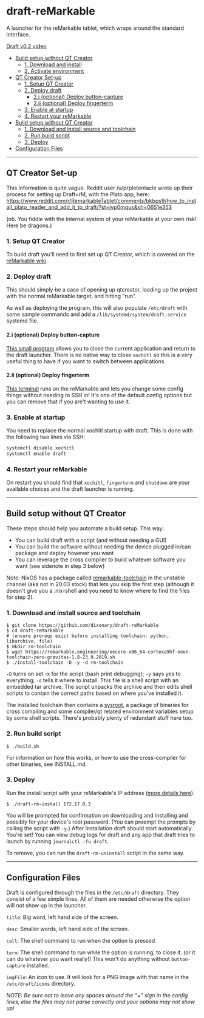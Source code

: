 # draft-reMarkable
A launcher for the reMarkable tablet, which wraps around the standard interface.

[Draft v0.2 video](https://www.youtube.com/watch?v=VEngMK54SV4)

- [Build setup without QT Creator](#build-setup-without-qt-creator)
  * [1. Download and install](#1-download-and-install)
  * [2. Activate environment](#2-activate-environment)
- [QT Creator Set-up](#qt-creator-set-up)
  * [1. Setup QT Creator](#1-setup-qt-creator)
  * [2. Deploy draft](#2-deploy-draft)
    + [2.i (optional) Deploy button-capture](#2i--optional--deploy-button-capture)
    + [2.ii (optional) Deploy fingerterm](#2ii--optional--deploy-fingerterm)
  * [3. Enable at startup](#3-enable-at-startup)
  * [4. Restart your reMarkable](#4-restart-your-remarkable)
- [Build setup without QT Creator](#build-setup-without-qt-creator)
  * [1. Download and install source and toolchain](#1-download-and-install-source-and-toolchain)
  * [2. Run build script](#2-run-build-script)
  * [3. Deploy](#3-deploy)
- [Configuration Files](#configuration-files)

* * *

## QT Creator Set-up

This information is quite vague. Reddit user /u/prpletentacle wrote up their process for setting up Draft+rM, with the Plato app, here: https://www.reddit.com/r/RemarkableTablet/comments/bkbps9/how_to_install_plato_reader_and_add_it_to_draft/?st=jvp0mqus&sh=0651e353

(nb. You fiddle with the internal system of your reMarkable at your own risk! Here be dragons.)

### 1. Setup QT Creator
To build draft you'll need to first set up QT Creator, which is covered on the [reMarkable wiki](https://remarkablewiki.com/devel/qt_creator).

### 2. Deploy draft
This should simply be a case of opening up qtcreator, loading up the project with the normal reMarkable target, and hitting "run".

As well as deploying the program, this will also populate `/etc/draft` with some sample commands and add a `/lib/systemd/system/draft.service` systemd file.


#### 2.i (optional) Deploy button-capture

[This small program](https://github.com/dixonary/button-capture-reMarkable) allows you to close the current application and return to the draft launcher. There is no native way to close `xochitl` so this is a very useful thing to have if you want to switch between applications. 


#### 2.ii (optional) Deploy fingerterm

[This terminal](https://github.com/dixonary/fingerterm-reMarkable) runs on the reMarkable and lets you change some config things without needing to SSH in! It's one of the default config options but you can remove that if you are't wanting to use it.

### 3. Enable at startup
You need to replace the normal xochitl startup with draft. This is done with the following two lines via SSH:

```bash
systemctl disable xochitl
systemctl enable draft
```

### 4. Restart your reMarkable

On restart you should find that `xochitl`, `fingerterm` and `shutdown` are your available choices and the draft launcher is running.


* * * 

## Build setup without QT Creator

These steps should help you automate a build setup. This way:
* You can build draft with a script (and without needing a GUI)
* You can build the software without needing the device plugged in/can package and deploy however you want
* You can leverage the cross compiler to build whatever software you want (see sidenote in step 3 below)

Note: NixOS has a package called [remarkable-toolchain](https://github.com/NixOS/nixpkgs/tree/master/pkgs/development/tools/misc/remarkable/remarkable-toolchain) in the unstable channel (aka not in 20.03 stock) that lets you skip the first step (although it doesn't give you a .nix-shell and you need to know where to find the files for step 2).

### 1. Download and install source and toolchain

```
$ git clone https://github.com/dixonary/draft-reMarkable
$ cd draft-reMarkable
# (ensure prereqs exist before installing toolchain: python, libarchive, file)
$ mkdir rm-toolchain
$ wget https://remarkable.engineering/oecore-x86_64-cortexa9hf-neon-toolchain-zero-gravitas-1.8-23.9.2019.sh
$ ./install-toolchain -D -y -d rm-toolchain
```
`-D` turns on set -x for the script (bash print debugging); `-y` says yes to everything; `-d` tells it where to install.
This file is a shell script with an embedded tar archive.  The script unpacks the archive and then edits shell scripts to contain the correct paths based on where you've installed it.

The installed toolchain then contains a [sysroot](https://doc.qt.io/qt-5/configure-linux-device.html), a package of binaries for cross compiling and some compiler/qt related environment variables setup by some shell scripts. There's probably plenty of redundant stuff here too.

### 2. Run build script

```
$ ./build.sh
```

For information on how this works, or how to use the cross-compiler for other binaries, see INSTALL.md.

### 3. Deploy
Run the install script with your reMarkable's IP address ([more details here](https://remarkablewiki.com/tech/ssh)).
```
$ ./draft-rm-install 172.17.0.3
```

You will be prompted for confirmation on downloading and installing and possibly for your device's root password. (You can preempt the prompts by calling the script with `-y`.) After installation draft should start automatically. You're set! You can view debug logs for draft and any app that draft tries to launch by running `journalctl -fu draft`.

To remove, you can run the `draft-rm-uninstall` script in the same way.

* * * 
## Configuration Files

Draft is configured through the files in the `/etc/draft` directory. They consist of a few simple lines. All of them are needed otherwise the option will not show up in the launcher.

`title`: Big word, left hand side of the screen.

`desc`: Smaller words, left hand side of the screen.

`call`: The shell command to run when the option is pressed.

`term`: The shell command to run while the option is running, to close it. (or it can do whatever you want really!) This won't do anything without `button-capture` installed.

`imgFile`: An icon to use. It will look for a PNG image with that name in the `/etc/draft/icons` directory.

*NOTE: Be sure not to leave any spaces around the "=" sign in the config lines, else the files may not parse correctly and your options may not show up!*
